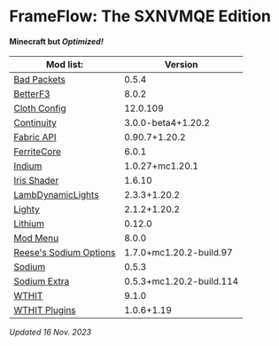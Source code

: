 # FrameFlow: The SXNVMQE Edition

#### Minecraft but *Optimized!*

Mod list: | Version
--- | ---
[Bad Packets](https://modrinth.com/mod/badpackets) | 0.5.4
[BetterF3](https://modrinth.com/mod/betterf3) | 8.0.2
[Cloth Config](https://modrinth.com/mod/cloth-config) | 12.0.109
[Continuity](https://modrinth.com/mod/continuity) | 3.0.0-beta4+1.20.2
[Fabric API](https://modrinth.com/mod/fabric-api) | 0.90.7+1.20.2
[FerriteCore](https://modrinth.com/mod/ferrite-core) | 6.0.1
[Indium](https://modrinth.com/mod/indium) | 1.0.27+mc1.20.1
[Iris Shader](https://modrinth.com/mod/iris) | 1.6.10
[LambDynamicLights](https://modrinth.com/mod/lambdynamiclights) | 2.3.3+1.20.2
[Lighty](https://modrinth.com/mod/lighty) | 2.1.2+1.20.2
[Lithium](https://modrinth.com/mod/lithium) | 0.12.0
[Mod Menu](https://modrinth.com/mod/modmenu) | 8.0.0
[Reese's Sodium Options](https://modrinth.com/mod/reeses-sodium-options) | 1.7.0+mc1.20.2-build.97
[Sodium](https://modrinth.com/mod/sodium) | 0.5.3
[Sodium Extra](https://modrinth.com/mod/sodium-extra) | 0.5.3+mc1.20.2-build.114
[WTHIT](https://modrinth.com/mod/wthit) | 9.1.0
[WTHIT Plugins](https://modrinth.com/mod/wthit-plugins) | 1.0.6+1.19

*Updated 16 Nov. 2023*
